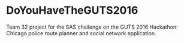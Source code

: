 # DoYouHaveTheGUTS2016

Team 32 project for the SAS challenge on the GUTS 2016 Hackathon: Chicago police route planner and social network application.
